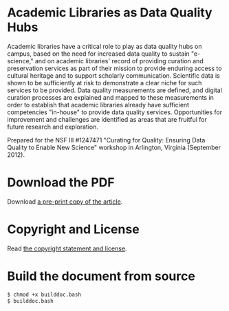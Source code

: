 # Academic Libraries as Data Quality Hubs

Academic libraries have a critical role to play as data quality hubs
on campus, based on the need for increased data quality to sustain
"e-science," and on academic libraries' record of providing
curation and preservation services as part of their mission to
provide enduring access to cultural heritage and to support
scholarly communication. Scientific data is shown to be
sufficiently at risk to demonstrate a clear niche for such services
to be provided. Data quality measurements are defined, and digital
curation processes are explained and mapped to these measurements in
order to establish that academic libraries already have sufficient
competencies "in-house" to provide data quality
services. Opportunities for improvement and challenges are
identified as areas that are fruitful for future research and
exploration.

Prepared for the NSF III #1247471 "Curating for Quality: Ensuring
Data Quality to Enable New Science" workshop in Arlington, Virginia
(September 2012).

# Download the PDF

Download [a pre-print copy of the article](https://scholarsphere.psu.edu/files/g732d898n).

# Copyright and License

Read [the copyright statement and license](/mjgiarlo/data-quality-paper/blob/master/LICENSE.md).

# Build the document from source

```bash
$ chmod +x builddoc.bash
$ builddoc.bash
```
